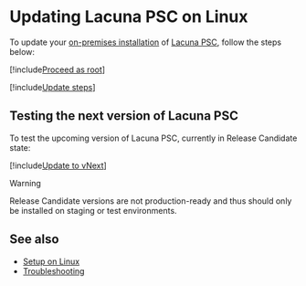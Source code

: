 ﻿# Updating Lacuna PSC on Linux

To update your [on-premises installation](../index.md) of [Lacuna PSC](../../index.md), follow the steps below:

[!include[Proceed as root](../../../includes/linux/su.md)]

[!include[Update steps](../../../../../includes/psc/linux/update.md)]

<a name="vnext" />

## Testing the next version of Lacuna PSC

To test the upcoming version of Lacuna PSC, currently in Release Candidate state:

[!include[Update to vNext](../../../../../includes/psc/linux/update-vnext.md)]

> [!WARNING]
> Release Candidate versions are not production-ready and thus should only be installed on
> staging or test environments.

## See also

* [Setup on Linux](index.md)
* [Troubleshooting](troubleshoot/index.md)
